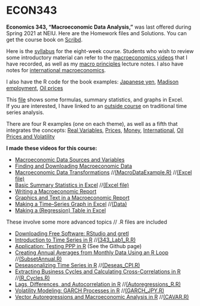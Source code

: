 # ECON343
**Economics 343, “Macroeconomic Data Analysis,”** was last offered during Spring 2021 at NEIU. Here are the Homework files and Solutions.
You can get the course book on [Scribd](https://www.scribd.com/document/459205554/Macroeconomic-Data-Analysis-Revised-2020).

Here is the [syllabus](https://docs.google.com/viewer?a=v&pid=sites&srcid=ZGVmYXVsdGRvbWFpbnxzd2hlZ2VydHl8Z3g6NjMwYjY2MTQxYTRkOGY1OQ) for the eight-week course.
Students who wish to review some introductory material can refer to the [macroeconomics videos](https://sites.google.com/site/swhegerty/macroeconomics/macroeconomics-videos) that I have recorded, as well as my [macro principles](https://docs.google.com/viewer?a=v&pid=sites&srcid=ZGVmYXVsdGRvbWFpbnxzd2hlZ2VydHl8Z3g6MjYwODYyYWZjNzdiMmZmZQ) lecture notes. I also have notes for [international macroeconomics](https://docs.google.com/viewer?a=v&pid=sites&srcid=ZGVmYXVsdGRvbWFpbnxzd2hlZ2VydHl8Z3g6NmY1NTIxMGRmMjg1OTU0MQ).

I also have the R code for the book examples: [Japanese yen](https://sites.google.com/site/swhegerty/macroeconomic-data-analysis/JPY.R?attredirects=0), [Madison employment](https://sites.google.com/site/swhegerty/macroeconomic-data-analysis/MAD_EMP.R?attredirects=0), [Oil prices](https://sites.google.com/site/swhegerty/macroeconomic-data-analysis/WTI.R?attredirects=0)

This [file](https://sites.google.com/site/swhegerty/macroeconomic-data-analysis/MacroDataAnalysis_ExcelExample.xlsx?attredirects=0) shows some formulas, summary statistics, and graphs in Excel.  
If you are interested, I have linked to an [outside course](https://online.stat.psu.edu/stat510/) on traditional time series analysis.

There are four R examples (one on each theme), as well as a fifth that integrates the concepts: 
                      [Real Variables](https://sites.google.com/site/swhegerty/macroeconomic-data-analysis/Real_Variable_Notes.pdf?attredirects=0),
                      [Prices](https://sites.google.com/site/swhegerty/macroeconomic-data-analysis/Prices_Notes.pdf?attredirects=0),
                      [Money](https://sites.google.com/site/swhegerty/macroeconomic-data-analysis/Money_Notes.pdf?attredirects=0),
                      [International](https://sites.google.com/site/swhegerty/macroeconomic-data-analysis/Intl_Notes.pdf?attredirects=0),
                      [Oil Prices and Volatility](https://sites.google.com/site/swhegerty/macroeconomic-data-analysis/WTI_Notes.pdf?attredirects=0)

**I made these videos for this course:**                   
* [Macroeconomic Data Sources and Variables](https://www.youtube.com/watch?v=at5IJnDqki4)    
* [Finding and Downloading Macroeconomic Data](https://youtu.be/xju3qb_yRBo) 
* [Macroeconomic Data Transformations](https://youtu.be/wNInxTwUzaY)         //[(MacroDataExample.R)](https://sites.google.com/site/swhegerty/macroeconomic-data-analysis/MacroDataExample.R?attredirects=0) //[(Excel file)](https://docs.google.com/viewer?a=v&pid=sites&srcid=ZGVmYXVsdGRvbWFpbnxzd2hlZ2VydHl8Z3g6MmEwODZmZTZmZTVlMWNmNg)
* [Basic Summary Statistics in Excel](https://youtu.be/X0AG-Pj9oRA)           //[(Excel file)](https://sites.google.com/site/swhegerty/macroeconomic-data-analysis/ECON343_SummStats_Excel.xlsx?attredirects=0)
* [Writing a Macroeconomic Report](https://youtu.be/V2MMgGsPyuQ)              
* [Graphics and Text in a Macroeconomic Report](https://youtu.be/DyQNlHSSVkQ)       
* [Making a Time–Series Graph in Excel](https://youtu.be/HCLNEfy-jKk)                 //[(Data)](https://sites.google.com/site/swhegerty/macroeconomic-data-analysis/ECON343_Lab1_Data.csv?attredirects=0)   
* [Making a (Regression) Table in Excel](https://youtu.be/1_X5DsZiBAI)                                                                      

These involve some more advanced topics // .R files are included
* [Downloading Free Software: RStudio and gretl](https://www.youtube.com/watch?v=3jzJ1RzazxM)
* [Introduction to Time Series in R](https://www.youtube.com/watch?v=s3G1lDaNjzg&t=9s)               //[(343_Lab1_R.R)](https://sites.google.com/site/swhegerty/macroeconomic-data-analysis/343_Lab1_R.R?attredirects=0) 
* [Application: Testing PPP in R](https://youtu.be/vbzOBzOZevg)                   (See the Github page)
* [Creating Annual Averages from Monthly Data Using an R Loop](https://youtu.be/3FrJOpUtJjs)                       //[(SubsetAnnual.R)](https://sites.google.com/site/swhegerty/macroeconomic-data-analysis/Deseas_CPI.R?attredirects=0) 
* [Deseasonalizing Time Series in R](https://www.youtube.com/watch?v=BOeIYOV8uIs&t=2s)                    //[(Deseas_CPI.R)](https://sites.google.com/site/swhegerty/macroeconomic-data-analysis/Deseas_CPI.R?attredirects=0) 
* [Extracting Business Cycles and Calculating Cross-Correlations in R](https://youtu.be/bxNgHGeTOCM)                 //[(R_Cycles.R)](https://sites.google.com/site/swhegerty/macroeconomic-data-analysis/R_Cycles.R?attredirects=0) 
* [Lags, Differences, and Autocorrelation in R](https://youtu.be/Et0WrJNhBRY)                //[(Autoregressions_R.R)](https://sites.google.com/site/swhegerty/macroeconomic-data-analysis/Autoregressions_R.R?attredirects=0) 
* [Volatility Modeling: GARCH Processes in R](https://youtu.be/lKBgQ4MxM3Y)                                     //[(GARCH_JPY.R)](https://sites.google.com/site/swhegerty/macroeconomic-data-analysis/GARCH_JPY.R?attredirects=0) 
* [Vector Autoregressions and Macroeconomic Analysis in R](https://youtu.be/mJFZySoNfM0)             //[(CAVAR.R)](https://sites.google.com/site/swhegerty/macroeconomic-data-analysis/CAVAR.R?attredirects=0) 

